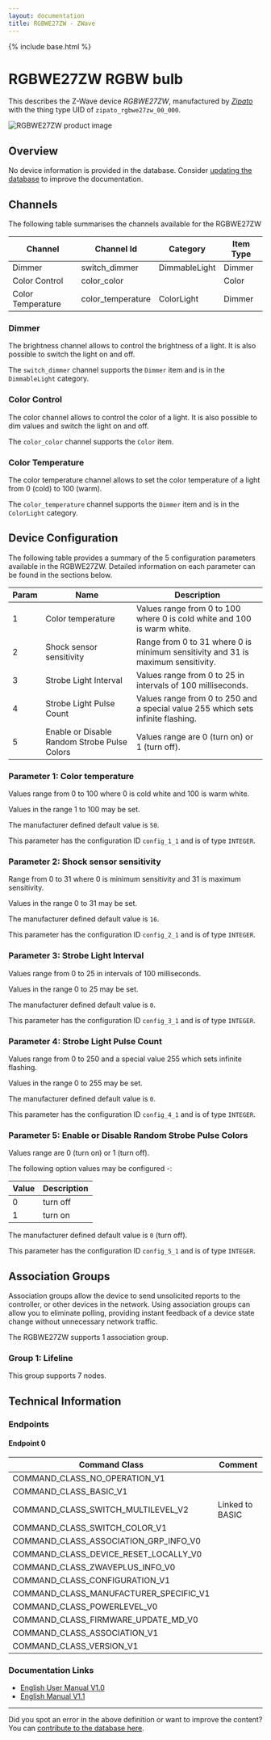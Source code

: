 ```yaml
---
layout: documentation
title: RGBWE27ZW - ZWave
---
```


{% include base.html %}

# RGBWE27ZW RGBW bulb
This describes the Z-Wave device *RGBWE27ZW*, manufactured by *[Zipato](http://www.zipato.com/)* with the thing type UID of ```zipato_rgbwe27zw_00_000```.

![RGBWE27ZW product image](https://www.cd-jackson.com/zwave_device_uploads/237/237_default.png)


## Overview

No device information is provided in the database. Consider [updating the database](http://www.cd-jackson.com/index.php/zwave/zwave-device-database/zwave-device-list/devicesummary/237) to improve the documentation.

## Channels

The following table summarises the channels available for the RGBWE27ZW

| Channel | Channel Id | Category | Item Type |
|---------|------------|----------|-----------|
| Dimmer | switch_dimmer | DimmableLight | Dimmer | 
| Color Control | color_color |  | Color | 
| Color Temperature | color_temperature | ColorLight | Dimmer | 

### Dimmer

The brightness channel allows to control the brightness of a light.
            It is also possible to switch the light on and off.
        

The ```switch_dimmer``` channel supports the ```Dimmer``` item and is in the ```DimmableLight``` category.

### Color Control

The color channel allows to control the color of a light.
            It is also possible to dim values and switch the light on and off.
        

The ```color_color``` channel supports the ```Color``` item.

### Color Temperature

The color temperature channel allows to set the color
            temperature of a light from 0 (cold) to 100 (warm).

The ```color_temperature``` channel supports the ```Dimmer``` item and is in the ```ColorLight``` category.



## Device Configuration

The following table provides a summary of the 5 configuration parameters available in the RGBWE27ZW.
Detailed information on each parameter can be found in the sections below.

| Param | Name  | Description |
|-------|-------|-------------|
| 1 | Color temperature | Values range from 0 to 100 where 0 is cold white and 100 is warm white. |
| 2 | Shock sensor sensitivity | Range from 0 to 31 where 0 is minimum sensitivity and 31 is maximum sensitivity. |
| 3 | Strobe Light Interval | Values range from 0 to 25 in intervals of 100 milliseconds. |
| 4 | Strobe Light Pulse Count | Values range from 0 to 250 and a special value 255 which sets infinite flashing. |
| 5 | Enable or Disable Random Strobe Pulse Colors | Values range are 0 (turn on) or 1 (turn off). |

### Parameter 1: Color temperature

Values range from 0 to 100 where 0 is cold white and 100 is warm white.

Values in the range 1 to 100 may be set.

The manufacturer defined default value is ```50```.

This parameter has the configuration ID ```config_1_1``` and is of type ```INTEGER```.


### Parameter 2: Shock sensor sensitivity

Range from 0 to 31 where 0 is minimum sensitivity and 31 is maximum sensitivity.

Values in the range 0 to 31 may be set.

The manufacturer defined default value is ```16```.

This parameter has the configuration ID ```config_2_1``` and is of type ```INTEGER```.


### Parameter 3: Strobe Light Interval

Values range from 0 to 25 in intervals of 100 milliseconds.

Values in the range 0 to 25 may be set.

The manufacturer defined default value is ```0```.

This parameter has the configuration ID ```config_3_1``` and is of type ```INTEGER```.


### Parameter 4: Strobe Light Pulse Count

Values range from 0 to 250 and a special value 255 which sets infinite flashing.

Values in the range 0 to 255 may be set.

The manufacturer defined default value is ```0```.

This parameter has the configuration ID ```config_4_1``` and is of type ```INTEGER```.


### Parameter 5: Enable or Disable Random Strobe Pulse Colors

Values range are 0 (turn on) or 1 (turn off).

The following option values may be configured -:

| Value  | Description |
|--------|-------------|
| 0 | turn off |
| 1 | turn on |

The manufacturer defined default value is ```0``` (turn off).

This parameter has the configuration ID ```config_5_1``` and is of type ```INTEGER```.


## Association Groups

Association groups allow the device to send unsolicited reports to the controller, or other devices in the network. Using association groups can allow you to eliminate polling, providing instant feedback of a device state change without unnecessary network traffic.

The RGBWE27ZW supports 1 association group.

### Group 1: Lifeline


This group supports 7 nodes.

## Technical Information

### Endpoints

#### Endpoint 0

| Command Class | Comment |
|---------------|---------|
| COMMAND_CLASS_NO_OPERATION_V1| |
| COMMAND_CLASS_BASIC_V1| |
| COMMAND_CLASS_SWITCH_MULTILEVEL_V2| Linked to BASIC|
| COMMAND_CLASS_SWITCH_COLOR_V1| |
| COMMAND_CLASS_ASSOCIATION_GRP_INFO_V0| |
| COMMAND_CLASS_DEVICE_RESET_LOCALLY_V0| |
| COMMAND_CLASS_ZWAVEPLUS_INFO_V0| |
| COMMAND_CLASS_CONFIGURATION_V1| |
| COMMAND_CLASS_MANUFACTURER_SPECIFIC_V1| |
| COMMAND_CLASS_POWERLEVEL_V0| |
| COMMAND_CLASS_FIRMWARE_UPDATE_MD_V0| |
| COMMAND_CLASS_ASSOCIATION_V1| |
| COMMAND_CLASS_VERSION_V1| |

### Documentation Links

* [English User Manual V1.0](https://www.cd-jackson.com/zwave_device_uploads/237/zipabox-rgbw-bulb-manual.pdf)
* [English Manual V1.1](https://www.cd-jackson.com/zwave_device_uploads/237/rgbwe27zw-Zipato-RGBW-Bulb-User-Manual-v1-1.pdf)

---

Did you spot an error in the above definition or want to improve the content?
You can [contribute to the database here](http://www.cd-jackson.com/index.php/zwave/zwave-device-database/zwave-device-list/devicesummary/237).
